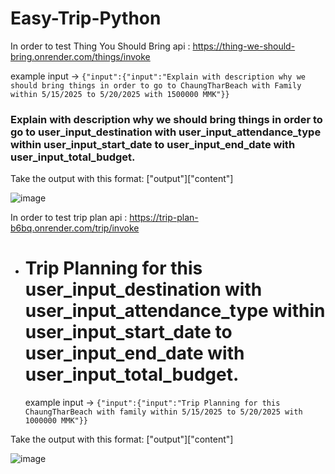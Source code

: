 # Easy-Trip-Python

In order to test Thing You Should Bring api : https://thing-we-should-bring.onrender.com/things/invoke

example input -> `{"input":{"input":"Explain with description why we should bring things in order to go to ChaungTharBeach with Family within 5/15/2025 to 5/20/2025 with 1500000 MMK"}}`

### Explain with description why we should bring things in order to go to user_input_destination with user_input_attendance_type within user_input_start_date to user_input_end_date with user_input_total_budget.

Take the output with this format: ["output"]["content"]

![image](https://github.com/user-attachments/assets/396db341-beaa-4253-8d22-1ea2aab57747)

In order to test trip plan api : https://trip-plan-b6bq.onrender.com/trip/invoke

- # Trip Planning for this user_input_destination with user_input_attendance_type within user_input_start_date to user_input_end_date with user_input_total_budget.
  example input -> `{"input":{"input":"Trip Planning for this ChaungTharBeach with family within 5/15/2025 to 5/20/2025 with 1000000 MMK"}}`

Take the output with this format: ["output"]["content"]

![image](https://github.com/user-attachments/assets/90bc5e9a-4a1a-463f-bba7-cb6f63b681f7)
